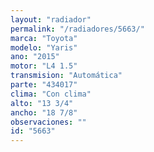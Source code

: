 ```yaml
---
layout: "radiador"
permalink: "/radiadores/5663/"
marca: "Toyota"
modelo: "Yaris"
ano: "2015"
motor: "L4 1.5"
transmision: "Automática"
parte: "434017"
clima: "Con clima"
alto: "13 3/4"
ancho: "18 7/8"
observaciones: ""
id: "5663"
---
```


